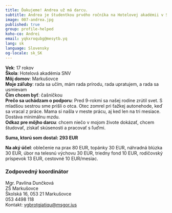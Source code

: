 ```yaml
---
title: Ďakujeme! Andrea už má darcu.
subtitle: Andrea je študentkou prvého ročníka na Hotelovej akadémii v Spišskej Novej Vsi.
image: 007-andrea.jpg
published: true
group: profile-helped
koho-co: Andrei
email: yqkxroqubg@mesytb.yq
lang: sk
language: Slovensky
og-locale: sk_SK
---
```

**Vek**: 17 rokov  
**Škola**: Hotelová akadémia SNV  
**Môj domov**: Markušovce  
**Moje záľuby**:  rada sa učím, mám  rada prírodu, rada upratujem, a rada sa usmievam  
**Čím chcem byť**: čašníčkou  
**Prečo sa uchádzam o podporu**: Pred 9-rokmi sa našej rodine zrútil svet. S mladšou sestrou sme prišli o otca. Otec zomrel pri ťažkej autonehode, keď sa vracal z práce. Mama si našla v meste prácu, aj ked len na tri mesiace. Dostáva minimálnu mzdu.  
**Odkaz pre môjho darcu**: chcem niečo v mojom živote dokázať, chcem študovať, získať skúsenosti a pracovať s ľuďmi.  

**Suma, ktorú som dostal: 293 EUR**  

**Na aký účel**: oblečenie na prax 80 EUR, topánky 30 EUR, náhradná blúzka 30 EUR, úbor na telesnú výchovu 30 EUR, triedny fond 10 EUR, rodičovský príspevok  13 EUR, cestovné 10 EUR/mesiac.  

### Zodpovedný koordinátor

Mgr. Pavlína Dunčková  
ZŠ Markušovce  
Školská 16, 053 21 Markušovce  
053 4498 118  
Kontakt: <vgbrotgjatiqu@msgor.ius>
